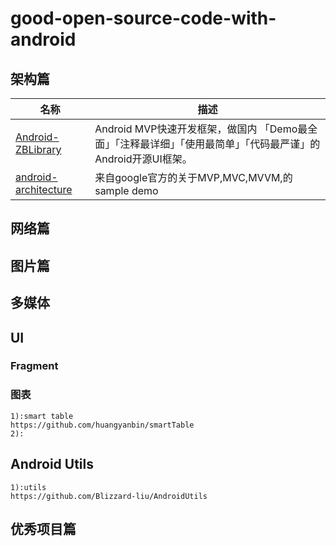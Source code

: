 # good-open-source-code-with-android

## 架构篇      
  名称                                                                 |               描述  
  -|                                                                  -|  
  [Android-ZBLibrary](https://github.com/TommyLemon/Android-ZBLibrary) | Android MVP快速开发框架，做国内 「Demo最全面」「注释最详细」「使用最简单」「代码最严谨」的Android开源UI框架。  
  [android-architecture](https://github.com/googlesamples/android-architecture)|来自google官方的关于MVP,MVC,MVVM,的sample demo
    
## 网络篇
## 图片篇
## 多媒体
## UI
### Fragment
### 图表
    1):smart table
    https://github.com/huangyanbin/smartTable
    2):
## Android Utils
    1):utils
    https://github.com/Blizzard-liu/AndroidUtils
## 优秀项目篇
